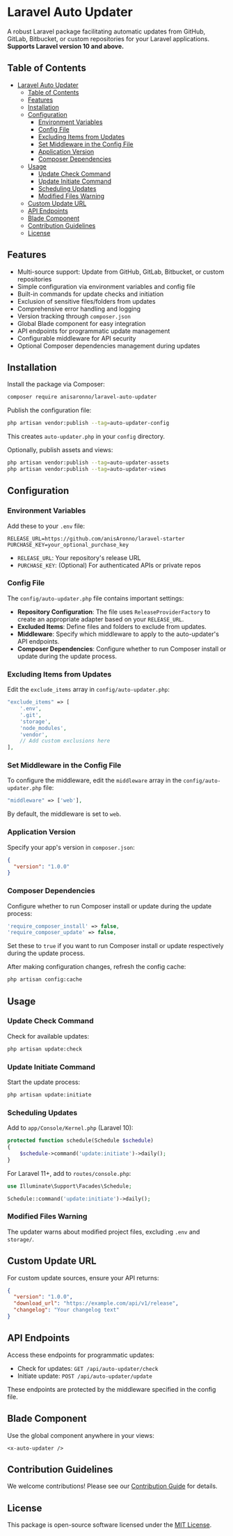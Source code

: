 # Laravel Auto Updater

A robust Laravel package facilitating automatic updates from GitHub, GitLab, Bitbucket, or custom repositories for your Laravel applications.
**Supports Laravel version 10 and above.**

## Table of Contents

- [Laravel Auto Updater](#laravel-auto-updater)
  - [Table of Contents](#table-of-contents)
  - [Features](#features)
  - [Installation](#installation)
  - [Configuration](#configuration)
    - [Environment Variables](#environment-variables)
    - [Config File](#config-file)
    - [Excluding Items from Updates](#excluding-items-from-updates)
    - [Set Middleware in the Config File](#set-middleware-in-the-config-file)
    - [Application Version](#application-version)
    - [Composer Dependencies](#composer-dependencies)
  - [Usage](#usage)
    - [Update Check Command](#update-check-command)
    - [Update Initiate Command](#update-initiate-command)
    - [Scheduling Updates](#scheduling-updates)
    - [Modified Files Warning](#modified-files-warning)
  - [Custom Update URL](#custom-update-url)
  - [API Endpoints](#api-endpoints)
  - [Blade Component](#blade-component)
  - [Contribution Guidelines](#contribution-guidelines)
  - [License](#license)

## Features

- Multi-source support: Update from GitHub, GitLab, Bitbucket, or custom repositories
- Simple configuration via environment variables and config file
- Built-in commands for update checks and initiation
- Exclusion of sensitive files/folders from updates
- Comprehensive error handling and logging
- Version tracking through `composer.json`
- Global Blade component for easy integration
- API endpoints for programmatic update management
- Configurable middleware for API security
- Optional Composer dependencies management during updates

## Installation

Install the package via Composer:

```bash
composer require anisaronno/laravel-auto-updater
```

Publish the configuration file:

```bash
php artisan vendor:publish --tag=auto-updater-config
```

This creates `auto-updater.php` in your `config` directory.

Optionally, publish assets and views:

```bash
php artisan vendor:publish --tag=auto-updater-assets
php artisan vendor:publish --tag=auto-updater-views
```

## Configuration

### Environment Variables

Add these to your `.env` file:

```dotenv
RELEASE_URL=https://github.com/anisAronno/laravel-starter
PURCHASE_KEY=your_optional_purchase_key
```

- `RELEASE_URL`: Your repository's release URL
- `PURCHASE_KEY`: (Optional) For authenticated APIs or private repos

### Config File

The `config/auto-updater.php` file contains important settings:

- **Repository Configuration**: The file uses `ReleaseProviderFactory` to create an appropriate adapter based on your `RELEASE_URL`.
- **Excluded Items**: Define files and folders to exclude from updates.
- **Middleware**: Specify which middleware to apply to the auto-updater's API endpoints.
- **Composer Dependencies**: Configure whether to run Composer install or update during the update process.

### Excluding Items from Updates

Edit the `exclude_items` array in `config/auto-updater.php`:

```php
"exclude_items" => [
    '.env',
    '.git',
    'storage',
    'node_modules',
    'vendor',
    // Add custom exclusions here
],
```

### Set Middleware in the Config File

To configure the middleware, edit the `middleware` array in the `config/auto-updater.php` file:

```php
"middleware" => ['web'],
```

By default, the middleware is set to `web`.

### Application Version

Specify your app's version in `composer.json`:

```json
{
  "version": "1.0.0"
}
```

### Composer Dependencies

Configure whether to run Composer install or update during the update process:

```php
'require_composer_install' => false,
'require_composer_update' => false,
```

Set these to `true` if you want to run Composer install or update respectively during the update process.

After making configuration changes, refresh the config cache:

```bash
php artisan config:cache
```

## Usage

### Update Check Command

Check for available updates:

```bash
php artisan update:check
```

### Update Initiate Command

Start the update process:

```bash
php artisan update:initiate
```

### Scheduling Updates

Add to `app/Console/Kernel.php` (Laravel 10):

```php
protected function schedule(Schedule $schedule)
{
    $schedule->command('update:initiate')->daily();
}
```

For Laravel 11+, add to `routes/console.php`:

```php
use Illuminate\Support\Facades\Schedule;

Schedule::command('update:initiate')->daily();
```

### Modified Files Warning

The updater warns about modified project files, excluding `.env` and `storage/`.

## Custom Update URL

For custom update sources, ensure your API returns:

```json
{
  "version": "1.0.0",
  "download_url": "https://example.com/api/v1/release",
  "changelog": "Your changelog text"
}
```

## API Endpoints

Access these endpoints for programmatic updates:

- Check for updates: `GET /api/auto-updater/check`
- Initiate update: `POST /api/auto-updater/update`

These endpoints are protected by the middleware specified in the config file.

## Blade Component

Use the global component anywhere in your views:

```blade
<x-auto-updater />
```

## Contribution Guidelines

We welcome contributions! Please see our [Contribution Guide](https://github.com/anisAronno/laravel-auto-updater/blob/develop/CONTRIBUTING.md) for details.

## License

This package is open-source software licensed under the [MIT License](https://opensource.org/licenses/MIT).